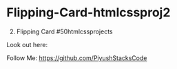 # Flipping-Card-htmlcssproj2

2) Flipping Card #50htmlcssprojects

Look out here: 

Follow Me: https://github.com/PiyushStacksCode
